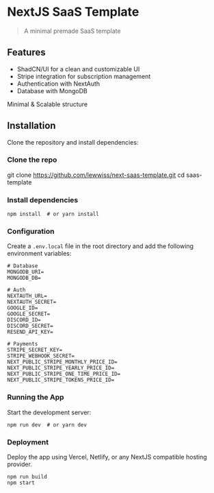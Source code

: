 # NextJS SaaS Template

> A minimal premade SaaS template

## Features

- ShadCN/UI for a clean and customizable UI
- Stripe integration for subscription management
- Authentication with NextAuth
- Database with MongoDB

Minimal & Scalable structure

## Installation

Clone the repository and install dependencies:

### Clone the repo

git clone https://github.com/lewwiss/next-saas-template.git
cd saas-template

### Install dependencies

```
npm install  # or yarn install
```

### Configuration

Create a `.env.local` file in the root directory and add the following environment variables:

```
# Database
MONGODB_URI=
MONGODB_DB=

# Auth
NEXTAUTH_URL=
NEXTAUTH_SECRET=
GOOGLE_ID=
GOOGLE_SECRET=
DISCORD_ID=
DISCORD_SECRET=
RESEND_API_KEY=

# Payments
STRIPE_SECRET_KEY=
STRIPE_WEBHOOK_SECRET=
NEXT_PUBLIC_STRIPE_MONTHLY_PRICE_ID=
NEXT_PUBLIC_STRIPE_YEARLY_PRICE_ID=
NEXT_PUBLIC_STRIPE_ONE_TIME_PRICE_ID=
NEXT_PUBLIC_STRIPE_TOKENS_PRICE_ID=
```

### Running the App

Start the development server:

```
npm run dev  # or yarn dev
```

### Deployment

Deploy the app using Vercel, Netlify, or any NextJS compatible hosting provider.

```
npm run build
npm start
```
